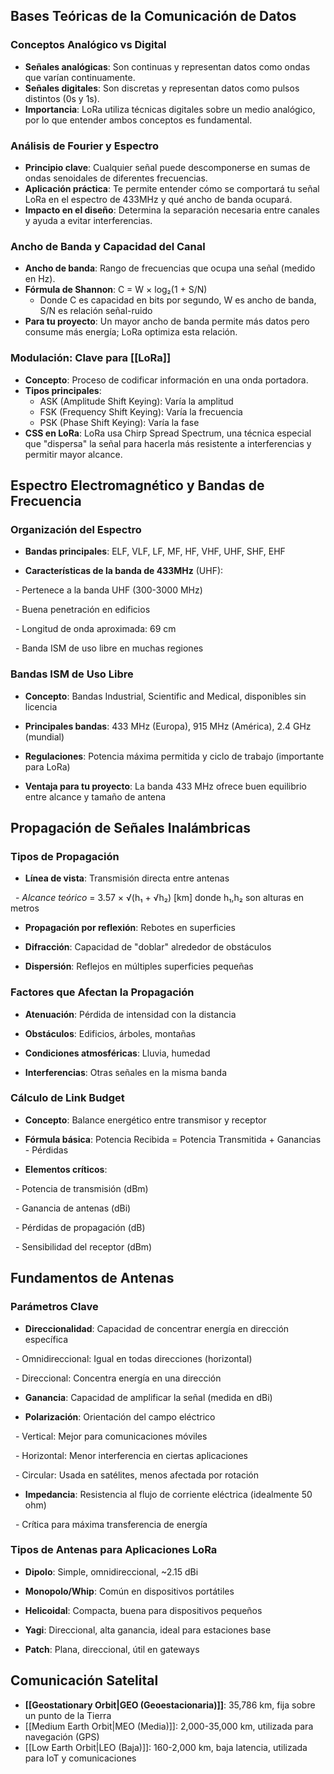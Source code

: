 ## Bases Teóricas de la Comunicación de Datos

  ### Conceptos Analógico vs Digital
- **Señales analógicas**: Son continuas y representan datos como ondas que varían continuamente.
- **Señales digitales**: Son discretas y representan datos como pulsos distintos (0s y 1s).
- **Importancia**: LoRa utiliza técnicas digitales sobre un medio analógico, por lo que entender ambos conceptos es fundamental. 

### Análisis de Fourier y Espectro
- **Principio clave**: Cualquier señal puede descomponerse en sumas de ondas senoidales de diferentes frecuencias.
- **Aplicación práctica**: Te permite entender cómo se comportará tu señal LoRa en el espectro de 433MHz y qué ancho de banda ocupará.
- **Impacto en el diseño**: Determina la separación necesaria entre canales y ayuda a evitar interferencias. 

### Ancho de Banda y Capacidad del Canal
- **Ancho de banda**: Rango de frecuencias que ocupa una señal (medido en Hz).
- **Fórmula de Shannon**: C = W × log₂(1 + S/N)
	- Donde C es capacidad en bits por segundo, W es ancho de banda, S/N es relación señal-ruido
- **Para tu proyecto**: Un mayor ancho de banda permite más datos pero consume más energía; LoRa optimiza esta relación.

### Modulación: Clave para [[LoRa]]
- **Concepto**: Proceso de codificar información en una onda portadora.
- **Tipos principales**:
	- ASK (Amplitude Shift Keying): Varía la amplitud
	- FSK (Frequency Shift Keying): Varía la frecuencia
	- PSK (Phase Shift Keying): Varía la fase
- **CSS en LoRa**: LoRa usa Chirp Spread Spectrum, una técnica especial que "dispersa" la señal para hacerla más resistente a interferencias y permitir mayor alcance.

## Espectro Electromagnético y Bandas de Frecuencia
### Organización del Espectro

- **Bandas principales**: ELF, VLF, LF, MF, HF, VHF, UHF, SHF, EHF

- **Características de la banda de 433MHz** (UHF):

  - Pertenece a la banda UHF (300-3000 MHz)

  - Buena penetración en edificios

  - Longitud de onda aproximada: 69 cm

  - Banda ISM de uso libre en muchas regiones

  

### Bandas ISM de Uso Libre

- **Concepto**: Bandas Industrial, Scientific and Medical, disponibles sin licencia

- **Principales bandas**: 433 MHz (Europa), 915 MHz (América), 2.4 GHz (mundial)

- **Regulaciones**: Potencia máxima permitida y ciclo de trabajo (importante para LoRa)

- **Ventaja para tu proyecto**: La banda 433 MHz ofrece buen equilibrio entre alcance y tamaño de antena

  

## Propagación de Señales Inalámbricas

  

### Tipos de Propagación

- **Línea de vista**: Transmisión directa entre antenas

  - *Alcance teórico* = 3.57 × √(h₁ + √h₂) [km] donde h₁,h₂ son alturas en metros

- **Propagación por reflexión**: Rebotes en superficies

- **Difracción**: Capacidad de "doblar" alrededor de obstáculos

- **Dispersión**: Reflejos en múltiples superficies pequeñas

  

### Factores que Afectan la Propagación

- **Atenuación**: Pérdida de intensidad con la distancia

- **Obstáculos**: Edificios, árboles, montañas

- **Condiciones atmosféricas**: Lluvia, humedad

- **Interferencias**: Otras señales en la misma banda

  

### Cálculo de Link Budget

- **Concepto**: Balance energético entre transmisor y receptor

- **Fórmula básica**: Potencia Recibida = Potencia Transmitida + Ganancias - Pérdidas

- **Elementos críticos**:

  - Potencia de transmisión (dBm)

  - Ganancia de antenas (dBi)

  - Pérdidas de propagación (dB)

  - Sensibilidad del receptor (dBm)

  

## Fundamentos de Antenas

  

### Parámetros Clave

- **Direccionalidad**: Capacidad de concentrar energía en dirección específica

  - Omnidireccional: Igual en todas direcciones (horizontal)

  - Direccional: Concentra energía en una dirección

- **Ganancia**: Capacidad de amplificar la señal (medida en dBi)

- **Polarización**: Orientación del campo eléctrico

  - Vertical: Mejor para comunicaciones móviles

  - Horizontal: Menor interferencia en ciertas aplicaciones

  - Circular: Usada en satélites, menos afectada por rotación

- **Impedancia**: Resistencia al flujo de corriente eléctrica (idealmente 50 ohm)

  - Crítica para máxima transferencia de energía

  

### Tipos de Antenas para Aplicaciones LoRa

- **Dipolo**: Simple, omnidireccional, ~2.15 dBi

- **Monopolo/Whip**: Común en dispositivos portátiles

- **Helicoidal**: Compacta, buena para dispositivos pequeños

- **Yagi**: Direccional, alta ganancia, ideal para estaciones base

- **Patch**: Plana, direccional, útil en gateways

  

## Comunicación Satelital

  

- **[[Geostationary Orbit|GEO (Geoestacionaria)]]**: 35,786 km, fija sobre un punto de la Tierra
- [[Medium Earth Orbit|MEO (Media)]]: 2,000-35,000 km, utilizada para navegación (GPS)
- [[Low Earth Orbit|LEO (Baja)]]: 160-2,000 km, baja latencia, utilizada para IoT y comunicaciones
